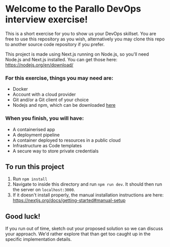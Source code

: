 # Welcome to the Parallo DevOps interview exercise!

This is a short exercise for you to show us your DevOps skillset. You are free to use this repository as you wish, alternatively you may clone this repo to another source code repository if you prefer. 

This project is made using Next.js running on Node.js, so you'll need Node.js and Next.js installed. You can get those here: https://nodejs.org/en/download/

### For this exercise, things you may need are:
- Docker
- Account with a cloud provider
- Git and/or a Git client of your choice
- Nodejs and npm, which can be downloaded [here](https://nodejs.org/en/download/)

### When you finish, you will have:
- A containerised app
- A deployment pipeline
- A container deployed to resources in a public cloud
- Infrastructure as Code templates
- A secure way to store private credentials

## To run this project
1. Run `npm install` 
1. Navigate to inside this directory and run `npm run dev`. It should then run the server on `localhost:3000`.
1. If it doesn't install properly, the manual installation instructions are here: https://nextjs.org/docs/getting-started#manual-setup

## Good luck!
If you run out of time, sketch out your proposed solution so we can discuss your approach. We'd rather explore that than get too caught up in the specific implementation details.
